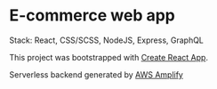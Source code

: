 # E-commerce web app

Stack: React, CSS/SCSS, NodeJS, Express, GraphQL

This project was bootstrapped with [Create React App](https://github.com/facebook/create-react-app).

Serverless backend generated by [AWS Amplify](https://aws.amazon.com/amplify/)

